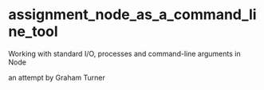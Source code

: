 # assignment_node_as_a_command_line_tool
Working with standard I/O, processes and command-line arguments in Node

an attempt by Graham Turner